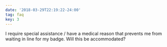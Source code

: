 ```yaml
---
date: '2018-03-29T22:19:22-24:00'
tag: faq
key: 3
---
```

I require special assistance / have a medical reason that prevents me from waiting in line for my badge. Will this be accommodated?
